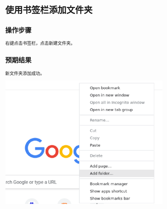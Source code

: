 # 使用书签栏添加文件夹

## 操作步骤

右键点击书签栏，点击新建文件夹。

## 预期结果

新文件夹添加成功。

![使用书签栏添加文件夹-1](./img/使用书签栏添加文件夹-1.png)
